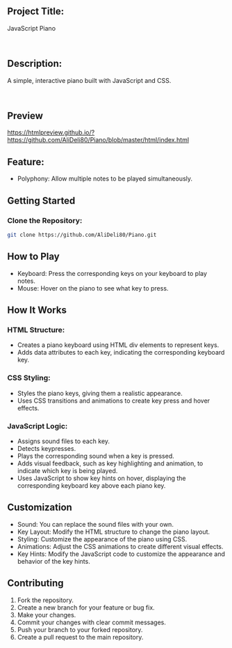 ## Project Title: 

JavaScript Piano

<br>

## Description:

A simple, interactive piano built with JavaScript and CSS.

<br>

## Preview


https://htmlpreview.github.io/?https://github.com/AliDeli80/Piano/blob/master/html/index.html
<br>

## Feature:

- Polyphony: Allow multiple notes to be played simultaneously.


## Getting Started

### Clone the Repository:

  ```sh
  git clone https://github.com/AliDeli80/Piano.git
  ```



## How to Play

- Keyboard: Press the corresponding keys on your keyboard to play notes.
- Mouse: Hover on the piano to see what key to press.

## How It Works

### HTML Structure:

- Creates a piano keyboard using HTML div elements to represent keys.
- Adds data attributes to each key, indicating the corresponding keyboard key.

### CSS Styling:

- Styles the piano keys, giving them a realistic appearance.
- Uses CSS transitions and animations to create key press and hover effects.

### JavaScript Logic:

- Assigns sound files to each key.
- Detects keypresses.
- Plays the corresponding sound when a key is pressed.
- Adds visual feedback, such as key highlighting and animation, to indicate which key is being played.
- Uses JavaScript to show key hints on hover, displaying the corresponding keyboard key above each piano key.

## Customization

- Sound: You can replace the sound files with your own.
- Key Layout: Modify the HTML structure to change the piano layout.
- Styling: Customize the appearance of the piano using CSS.
- Animations: Adjust the CSS animations to create different visual effects.
- Key Hints: Modify the JavaScript code to customize the appearance and behavior of the key hints.

## Contributing
1.  Fork the repository.
2.  Create a new branch for your feature or bug fix.
3.  Make your changes.
4.  Commit your changes with clear commit messages.
5.  Push your branch to your forked repository.
6.  Create a pull request to the main repository.   
